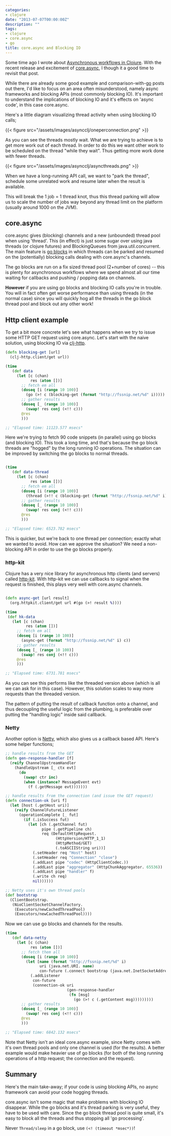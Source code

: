 ```yaml
---
categories:
- clojure
date: "2013-07-07T00:00:00Z"
description: ""
tags:
- clojure
- core.async
- go
title: core.async and Blocking IO
---
```


Some time ago I wrote about [Asynchronous workflows in Clojure](http://martintrojer.github.io/clojure/2011/12/22/asynchronous-workflows-in-clojure/). With the recent release and excitement of [core.async](https://github.com/clojure/core.async), I though it a good time to revisit that post.

While there are already some good example and comparison-with-[go](http://golang.org) posts out there, I'd like to focus on an area often misunderstood, namely async frameworks and blocking APIs (most commonly blocking IO). It's important to understand the implications of blocking IO and it's effects on 'async code', in this case core.async.

Here's a little diagram visualizing thread activity when using blocking IO calls;

{{< figure src="/assets/images/asyncclj/oneperconnection.png" >}}

As you can see the threads mostly wait. What we are trying to achieve is to get more work out of each thread. In order to do this we want other work to be scheduled on the thread "while they wait". Thus getting more work done with fewer threads.

{{< figure src="/assets/images/asyncclj/asyncthreads.png" >}}

When we have a long-running API call, we want to "park the thread", schedule some unrelated work and resume later when the result is available.

This will break the 1 job = 1 thread knot, thus this thread parking will allow us to scale the number of jobs way beyond any thread limit on the platform (usually around 1000 on the JVM).

## core.async

core.async gives (blocking) channels and a new (unbounded) thread pool when using 'thread'. This (in effect) is just some sugar over using java threads (or clojure futures) and BlockingQueues from java.util.concurrent. The main feature is [go blocks](http://clojure.com/blog/2013/06/28/clojure-core-async-channels.html) in which threads can be parked and resumed on the (potentially) blocking calls dealing with core.async's channels.

The go blocks are run on a fix sized thread pool (2+number of cores) -- this is plenty for asynchronous workflows where we spend almost all our time waiting for callbacks and pushing / popping data on channels.

__However__ if you are using go blocks and blocking IO calls you're in trouble. You will in fact often get worse performance than using threads (in the normal case) since you will quickly hog all the threads in the go block thread pool and block out any other work!

## Http client example

To get a bit more concrete let's see what happens when we try to issue some HTTP GET request using core.async. Let's start with the naive solution, using blocking IO via [clj-http](https://github.com/dakrone/clj-http).

```clojure
(defn blocking-get [url]
  (clj-http.client/get url))

(time
   (def data
     (let [c (chan)
           res (atom [])]
       ;; fetch em all
       (doseq [i (range 10 100)]
         (go (>! c (blocking-get (format "http://fssnip.net/%d" i)))))
       ;; gather results
       (doseq [_ (range 10 100)]
         (swap! res conj (<!! c)))
       @res
       )))

;; "Elapsed time: 11123.577 msecs"
```

Here we're trying to fetch 90 code snippets (in parallel) using go blocks (and blocking IO). This took a long time, and that's because the go block threads are "hogged" by the long running IO operations. The situation can be improved by switching the go blocks to normal threads.

```clojure

(time
   (def data-thread
     (let [c (chan)
           res (atom [])]
       ;; fetch em all
       (doseq [i (range 10 100)]
         (thread (>!! c (blocking-get (format "http://fssnip.net/%d" i)))))
       ;; gather results
       (doseq [_ (range 10 100)]
         (swap! res conj (<!! c)))
       @res
       )))

;; "Elapsed time: 6523.782 msecs"
```

This is quicker, but we're back to one thread per connection; exactly what we wanted to avoid. How can we approve the situation? We need a non-blocking API in order to use the go blocks properly.

### http-kit

Clojure has a very nice library for asynchronous http clients (and servers) called [http-kit](http://http-kit.org/). With http-kit we can use callbacks to signal when the request is finished, this plays very well with core.async channels.

```clojure

(defn async-get [url result]
  (org.httpkit.client/get url #(go (>! result %))))

(time
 (def hk-data
   (let [c (chan)
         res (atom [])]
     ;; fetch em all
     (doseq [i (range 10 100)]
       (async-get (format "http://fssnip.net/%d" i) c))
     ;; gather results
     (doseq [_ (range 10 100)]
       (swap! res conj (<!! c)))
     @res
     )))

;; "Elapsed time: 6731.781 msecs"
```

As you can see this performs like the threaded version above (which is all we can ask for in this case). However, this solution scales to way more requests than the threaded version.

The pattern of putting the result of callback function onto a channel, and thus decoupling the useful logic from the plumbing, is preferable over putting the "handling logic" inside said callback.

### Netty

Another option is [Netty](http://netty.io), which also gives us a callback based API. Here's some helper functions;

```clojure
;; handle results from the GET
(defn gen-response-handler [f]
  (reify ChannelUpstreamHandler
    (handleUpstream [_ ctx evt]
      (do
        (swap! ctr inc)
        (when (instance? MessageEvent evt)
          (f (.getMessage evt)))))))

;; handle results from the connection (and issue the GET request)
(defn connection-ok [uri f]
  (let [host (.getHost uri)]
    (reify ChannelFutureListener
      (operationComplete [_ fut]
        (if (.isSuccess fut)
          (let [ch (.getChannel fut)
                pipe (.getPipeline ch)
                req (DefaultHttpRequest.
                      (HttpVersion/HTTP_1_1)
                      (HttpMethod/GET)
                      (.toASCIIString uri))]
            (.setHeader req "Host" host)
            (.setHeader req "Connection" "close")
            (.addLast pipe "codec" (HttpClientCodec.))
            (.addLast pipe "aggregator" (HttpChunkAggregator. 65536))
            (.addLast pipe "handler" f)
            (.write ch req)
            nil))))))

;; Netty uses it's own thread pools
(def bootstrap
  (ClientBootstrap.
   (NioClientSocketChannelFactory.
    (Executors/newCachedThreadPool)
    (Executors/newCachedThreadPool))))
```

Now we can use go blocks and channels for the results.

```clojure
(time
   (def data-netty
     (let [c (chan)
           res (atom [])]
       ;; fetch them all
       (doseq [i (range 10 100)]
         (let [name (format "http://fssnip.net/%d" i)
               uri (java.net.URI. name)
               con-future (.connect bootstrap (java.net.InetSocketAddress. (.getHost uri) 80))]
           (.addListener
            con-future
            (connection-ok uri
                           (gen-response-handler
                            (fn [msg]
                              (go (>! c (.getContent msg)))))))))
       ;; gather results
       (doseq [_ (range 10 100)]
         (swap! res conj (<!! c)))
       @res
       )))

;; "Elapsed time: 6842.132 msecs"
```

Note that Netty isn't an ideal core.async example, since Netty comes with it's own thread pools and only one channel is used (for the results). A better example would make heavier use of go blocks (for both of the long running operations of a http request; the connection and the request).

## Summary

Here's the main take-away; if your code is using blocking APIs, no async framework can avoid your code hogging threads.

core.async isn't some magic that make problems with blocking IO disappear. While the go blocks and it's thread parking is very useful, they have to be used with care. Since the go block thread pool is quite small, it's easy to block all the threads and thus stopping all 'go processing'.

Never `Thread/sleep` in a go block, use `(<! (timeout *msec*))`!
